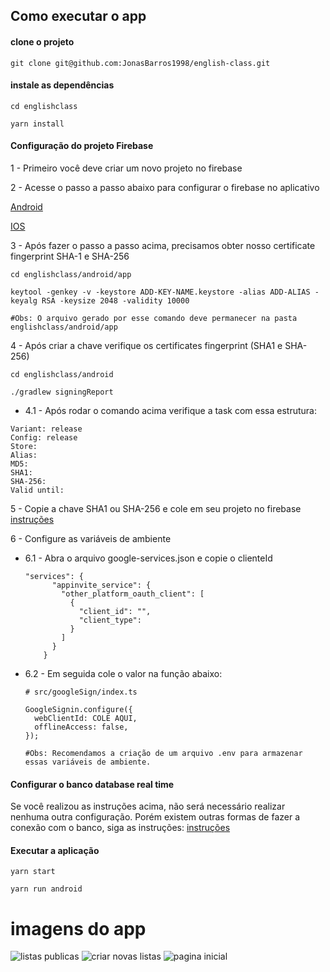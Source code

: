 ## Como executar o app

#### clone o projeto
```
git clone git@github.com:JonasBarros1998/english-class.git
```

#### instale as dependências
```
cd englishclass

yarn install
```

#### Configuração do projeto Firebase

1 - Primeiro você deve criar um novo projeto no firebase

2 - Acesse o passo a passo abaixo para configurar o firebase no aplicativo

[Android](https://github.com/react-native-google-signin/google-signin/blob/master/docs/android-guide.md)

[IOS](https://github.com/react-native-google-signin/google-signin/blob/master/docs/ios-guide.md)


3 - Após fazer o passo a passo acima, precisamos obter nosso certificate fingerprint SHA-1 e SHA-256

```
cd englishclass/android/app

keytool -genkey -v -keystore ADD-KEY-NAME.keystore -alias ADD-ALIAS -keyalg RSA -keysize 2048 -validity 10000

#Obs: O arquivo gerado por esse comando deve permanecer na pasta englishclass/android/app
```

4 - Após criar a chave verifique os certificates fingerprint (SHA1 e SHA-256)
```
cd englishclass/android

./gradlew signingReport
```

- 4.1 - Após rodar o comando acima verifique a task com essa estrutura: 

```
Variant: release
Config: release
Store:
Alias: 
MD5: 
SHA1: 
SHA-256: 
Valid until: 
```

5 - Copie a chave SHA1 ou SHA-256 e cole em seu projeto no firebase
[instruções](https://support.google.com/firebase/answer/9137403?hl=en)

6 - Configure as variáveis de ambiente
- 6.1 - Abra o arquivo google-services.json e copie o clienteId
  ```
  "services": {
        "appinvite_service": {
          "other_platform_oauth_client": [
            {
              "client_id": "",
              "client_type": 
            }
          ]
        }
      }
  ```
- 6.2 - Em seguida cole o valor na função abaixo: 
  ```
  # src/googleSign/index.ts
  
  GoogleSignin.configure({
    webClientId: COLE AQUI,
    offlineAccess: false,
  });
  
  #Obs: Recomendamos a criação de um arquivo .env para armazenar essas variáveis de ambiente. 
  ```

#### Configurar o banco database real time
Se você realizou as instruções acima, não será necessário realizar nenhuma outra configuração. Porém existem outras formas de fazer a conexão com o banco, siga as instruções: 
[instruções](https://rnfirebase.io/auth/social-auth#google)



#### Executar a aplicação
```
yarn start

yarn run android
```

# imagens do app

![listas publicas](https://firebasestorage.googleapis.com/v0/b/app-english-class.appspot.com/o/public-list.png?alt=media)
![criar novas listas](https://firebasestorage.googleapis.com/v0/b/app-english-class.appspot.com/o/create-list.png?alt=media)
![pagina inicial](https://firebasestorage.googleapis.com/v0/b/app-english-class.appspot.com/o/main-page.png?alt=media)
